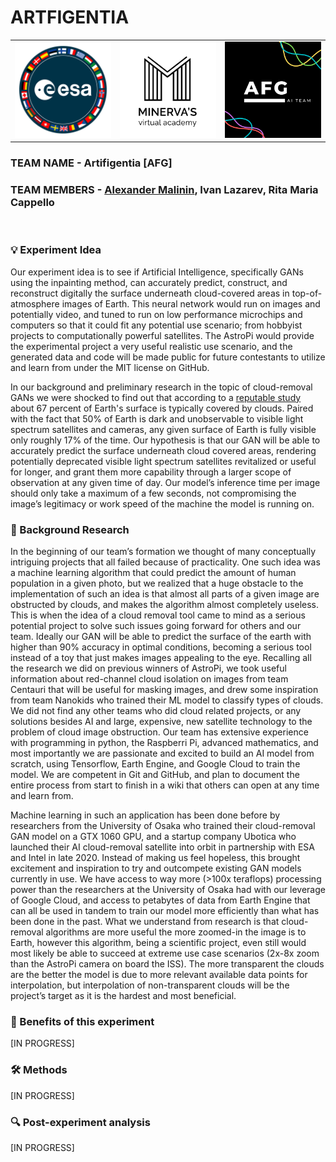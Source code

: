 # ARTFIGENTIA
<table><tr>
<td> <img src="images/image1.png" style="width: 250px;"/> </td>
<td> <img src="images/image2.png" style="width: 250px;"/> </td>
<td> <img src="images/image3.png"  style="width: 250px;"/> </td>
</tr></table>

### **TEAM NAME -** Artifigentia **[AFG]** <br />
### **TEAM MEMBERS -** [Alexander Malinin](https://www.linkedin.com/in/alexander-m-69570b210), Ivan Lazarev, Rita Maria Cappello
<br />

### **💡 Experiment Idea**
Our experiment idea is to see if Artificial Intelligence, specifically GANs using the inpainting method, can accurately predict, construct, and reconstruct digitally the surface underneath cloud-covered areas in top-of-atmosphere images of Earth. This neural network would run on images and potentially video, and tuned to run on low performance microchips and computers so that it could fit any potential use scenario; from hobbyist projects to computationally powerful satellites. The AstroPi would provide the experimental project a very useful realistic use scenario, and the generated data and code will be made public for future contestants to utilize and learn from under the MIT license on GitHub.

In our background and preliminary research in the topic of cloud-removal GANs we were shocked to find out that according to a [reputable study](https://ieeexplore.ieee.org/document/6422379) about 67 percent of Earth's surface is typically covered by clouds. Paired with the fact that 50% of Earth is dark and unobservable to visible light spectrum satellites and cameras, any given surface of Earth is fully visible only roughly 17% of the time. Our hypothesis is that our GAN will be able to accurately predict the surface underneath cloud covered areas, rendering potentially deprecated visible light spectrum satellites revitalized or useful for longer, and grant them more capability through a larger scope of observation at any given time of day. Our model’s inference time per image should only take a maximum of a few seconds, not compromising the image’s legitimacy or work speed of the machine the model is running on.

### **📝 Background Research**

In the beginning of our team’s formation we thought of many conceptually intriguing projects that all failed because of practicality. One such idea was a machine learning algorithm that could predict the amount of human population in a given photo, but we realized that a huge obstacle to the implementation of such an idea is that almost all parts of a given image are obstructed by clouds, and makes the algorithm almost completely useless. This is when the idea of a cloud removal tool came to mind as a serious potential project to solve such issues going forward for others and our team. Ideally our GAN will be able to predict the surface of the earth with higher than 90% accuracy in optimal conditions, becoming a serious tool instead of a toy that just makes images appealing to the eye. Recalling all the research we did on previous winners of AstroPi, we took useful information about red-channel cloud isolation on images from team Centauri that will be useful for masking images, and drew some inspiration from team Nanokids who trained their ML model to classify types of clouds. We did not find any other teams who did cloud related projects, or any solutions besides AI and large, expensive, new satellite technology to the problem of cloud image obstruction. Our team has extensive experience with programming in python, the Raspberri Pi, advanced mathematics, and most importantly we are passionate and excited to build an AI model from scratch, using Tensorflow, Earth Engine, and Google Cloud to train the model. We are competent in Git and GitHub, and plan to document the entire process from start to finish in a wiki that others can open at any time and learn from.

Machine learning in such an application has been done before by researchers from the University of Osaka who trained their cloud-removal GAN model on a GTX 1060 GPU, and a startup company Ubotica who launched their AI cloud-removal satellite into orbit in partnership with ESA and Intel in late 2020. Instead of making us feel hopeless, this brought excitement and inspiration to try and outcompete existing GAN models currently in use. We have access to way more (>100x teraflops) processing power than the researchers at the University of Osaka had with our leverage of Google Cloud, and access to petabytes of data from Earth Engine that can all be used in tandem to train our model more efficiently than what has been done in the past. What we understand from research is that cloud-removal algorithms are more useful the more zoomed-in the image is to Earth, however this algorithm, being a scientific project, even still would most likely be able to succeed at extreme use case scenarios (2x-8x zoom than the AstroPi camera on board the ISS). The more transparent the clouds are the better the model is due to more relevant available data points for interpolation, but interpolation of non-transparent clouds will be the project’s target as it is the hardest and most beneficial.

### **🔬 Benefits of this experiment**

[IN PROGRESS]

### **🛠️ Methods**

[IN PROGRESS]

### **🔍 Post-experiment analysis**

[IN PROGRESS]